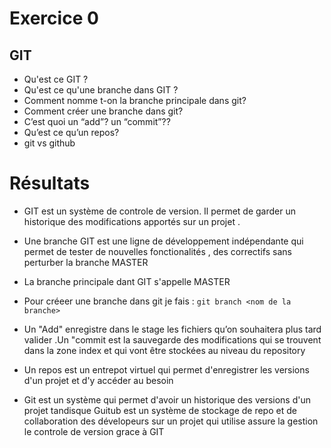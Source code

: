 # Exercice 0

## GIT

- Qu'est ce GIT ? 
- Qu'est ce qu'une branche dans GIT ?
- Comment nomme t-on la branche principale dans git?
- Comment créer une branche dans git?
- C’est quoi un “add”? un “commit”??
- Qu’est ce qu’un repos?
- git vs github


# Résultats

- GIT est un système de controle de version. Il permet de garder un historique des modifications apportés sur un projet .

- Une branche GIT est une ligne de développement indépendante qui permet de tester de nouvelles fonctionalités , des correctifs sans perturber la branche MASTER

- La branche principale dant GIT s'appelle MASTER

- Pour créeer une branche dans git je fais : `git branch <nom de la branche>`

- Un "Add" enregistre dans le stage les fichiers qu’on souhaitera plus tard valider .Un "commit est la sauvegarde des modifications qui se trouvent dans la zone index et qui vont être stockées au niveau du repository

- Un repos est un entrepot virtuel qui permet d'enregistrer les versions d'un projet et d'y accéder au besoin

- Git est un système qui permet d'avoir un historique des versions d'un projet tandisque Guitub est un système de stockage de repo et de collaboration des dévelopeurs sur un projet qui utilise assure la gestion le controle de version grace à GIT
